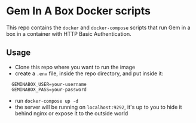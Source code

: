 # Gem In A Box Docker scripts

This repo contains the `docker` and `docker-compose` scripts that run Gem in a box in a container with HTTP Basic Authentication.

## Usage

* Clone this repo where you want to run the image
* create a `.env` file, inside the repo directory, and put inside it:
```
  GEMINABOX_USER=your-username
  GEMINABOX_PASS=your-password
```
* run `docker-compose up -d`
* the server will be running on `localhost:9292`, it's up to you to hide it behind nginx or expose it to the outside world
